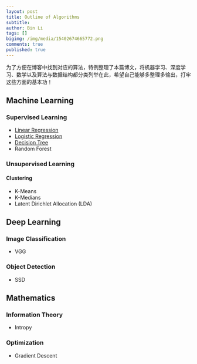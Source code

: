 ```yaml
---
layout: post
title: Outline of Algorithms
subtitle:
author: Bin Li
tags: []
bigimg: /img/media/15402674665772.png
comments: true
published: true
---
```



为了方便在博客中找到对应的算法，特例整理了本篇博文，将机器学习、深度学习、数学以及算法与数据结构都分类列举在此，希望自己能够多整理多输出，打牢这些方面的基本功！

## Machine Learning
### Supervised Learning
* [Linear Regression](https://binlidaily.github.io/2018-06-03-regression/)
* [Logistic Regression](https://binlidaily.github.io/2017-10-03-Logistics-Regression/)
* [Decision Tree](https://binlidaily.github.io/2018-09-11-decision-tree/)
* Random Forest

### Unsupervised Learning
#### Clustering
* K-Means
* K-Medians
* Latent Dirichlet Allocation (LDA)

## Deep Learning
### Image Classification
* VGG
### Object Detection
* SSD


## Mathematics
### Information Theory
* Intropy

### Optimization
* Gradient Descent